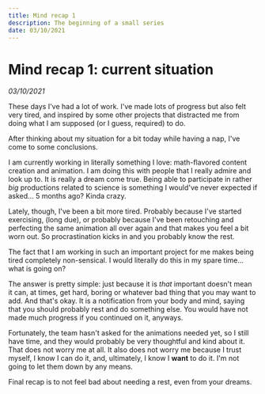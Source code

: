 ```yaml
---
title: Mind recap 1
description: The beginning of a small series
date: 03/10/2021
---
```



# Mind recap 1: current situation

*03/10/2021*

These days I've had a lot of work. I've made lots of progress but also felt very tired, and inspired by some other projects that distracted me from doing what I am supposed (or I guess, required) to do.

After thinking about my situation for a bit today while having a nap, I've come to some conclusions.

I am currently working in literally something I love: math-flavored content creation and animation. I am doing this with people that I really admire and look up to. It is really a dream come true. Being able to participate in rather *big* productions related to science is something I would've never expected if asked... 5 months ago? Kinda crazy.

Lately, though, I've been a bit more tired. Probably because I've started exercising, (long due), or probably because I've been retouching and perfecting the same animation all over again and that makes you feel a bit worn out. So procrastination kicks in and you probably know the rest.

The fact that I am working in such an important project for me makes being tired completely non-sensical. I would literally do this in my spare time... what is going on?

The answer is pretty simple: just because it is *that* important doesn't mean it can, at times, get hard, boring or whatever bad thing that you may want to add. And that's okay. It is a notification from your body and mind, saying that you should probably rest and do something else. You would have not made much progress if you continued on it, anyways.

Fortunately, the team hasn't asked for the animations needed yet, so I still have time, and they would probably be very thoughtful and kind about it. That does not worry me at all. It also does not worry me because I trust myself, I know I can do it, and, ultimately, I know I **want** to do it. I'm not going to let them down by any means.

Final recap is to not feel bad about needing a rest, even from your dreams.

